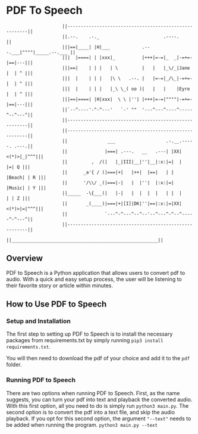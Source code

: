 # PDF To Speech

                         ||-------------------------------------------------------||
                         ||.--.    .-._                        .----.             ||
                         |||==|____| |H|___            .---.___|""""|_____.--.___ ||
                         |||  |====| | |xxx|_          |+++|=-=|_  _|-=+=-|==|---|||
                         |||==|    | | |   | \         |   |   |_\/_|Jane |  | ^ |||
                         |||  |    | | |   |\ \   .--. |   |=-=|_/\_|-=+=-|  | ^ |||
                         |||  |    | | |   |_\ \_( oo )|   |   |    |Eyre |  | ^ |||
                         |||==|====| |H|xxx|  \ \ |''| |+++|=-=|""""|-=+=-|==|---|||
                         ||`--^----'-^-^---'   `-' ""  '---^---^----^-----^--^---^||
                         ||-------------------------------------------------------||
                         ||-------------------------------------------------------||
                         ||               ___                   .-.__.-----. .---.||
                         ||              |===| .---.   __   .---| |XX|<(*)>|_|^^^|||
                         ||         ,  /(|   |_|III|__|''|__|:x:|=|  |     |=| Q |||
                         ||      _a'{ / (|===|+|   |++|  |==|   | |  |Beach| | R |||
                         ||      '/\\/ _(|===|-|   |  |''|  |:x:|=|  |Music| | Y |||
                         ||_____  -\{___(|   |-|   |  |  |  |   | |  |     | | Z |||
                         ||       _(____)|===|+|[I]|DK|''|==|:x:|=|XX|<(*)>|=|^^^|||
                         ||              `---^-^---^--^--'--^---^-^--^-----^-^---^||
                         ||-------------------------------------------------------||
                         ||_______________________________________________________||

## Overview

PDF to Speech is a Python application that allows users to convert pdf to audio. With a quick and easy setup process, the user will be listening to their favorite story or article within minutes.

## How to Use PDF to Speech

### Setup and Installation

The first step to setting up PDF to Speech is to install the necessary packages from requirements.txt by simply running `pip3 install requirements.txt`.

You will then need to download the pdf of your choice and add it to the `pdf` folder.

### Running PDF to Speech

There are two options when running PDF to Speech. First, as the name suggests, you can turn your pdf into text and playback the converted audio. With this first option, all you need to do is simply run `python3 main.py`. The second option is to convert the pdf into a text file, and skip the audio playback. If you opt for this second option, the argument `"--text"` needs to be added when running the program. `python3 main.py --text`
